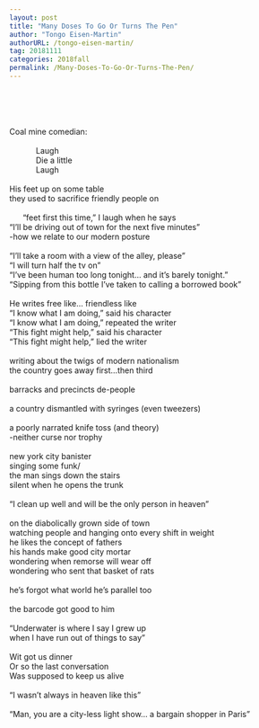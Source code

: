 ```yaml
---
layout: post
title: "Many Doses To Go Or Turns The Pen"
author: "Tongo Eisen-Martin"
authorURL: /tongo-eisen-martin/
tag: 20181111
categories: 2018fall
permalink: /Many-Doses-To-Go-Or-Turns-The-Pen/
---
```


<br><br>
<br><br>
Coal mine comedian:
<br>
<br>
&nbsp;&nbsp;&nbsp;&nbsp;&nbsp;&nbsp;&nbsp;&nbsp;&nbsp;&nbsp;&nbsp;&nbsp;Laugh
<br>
&nbsp;&nbsp;&nbsp;&nbsp;&nbsp;&nbsp;&nbsp;&nbsp;&nbsp;&nbsp;&nbsp;&nbsp;Die a little
<br>
&nbsp;&nbsp;&nbsp;&nbsp;&nbsp;&nbsp;&nbsp;&nbsp;&nbsp;&nbsp;&nbsp;&nbsp;Laugh
<br>
<br>
His feet up on some table
<br>
they used to sacrifice friendly people on
<br>
<br>
&nbsp;&nbsp;&nbsp;&nbsp;&nbsp;&nbsp;“feet first this time,” I laugh when he says
<br>
“I’ll be driving out of town for the next five minutes”
<br>
-how we relate to our modern posture
<br>
<br>
“I’ll take a room with a view of the alley, please”
<br>
“I will turn half the tv on”
<br>
“I’ve been human too long tonight… and it’s barely tonight.”
<br>
“Sipping from this bottle I’ve taken to calling a borrowed book”
<br>
<br>
He writes free like… friendless like
<br>
“I know what I am doing,” said his character
<br>
“I know what I am doing,” repeated the writer
<br>
“This fight might help,” said his character
<br>
“This fight might help,” lied the writer
<br>
<br>
writing about the twigs of modern nationalism
<br>
the country goes away first…then third
<br>
<br>
barracks and precincts de-people
<br>
<br>
a country dismantled with syringes (even tweezers)
<br>
<br>
a poorly narrated knife toss (and theory)
<br>
-neither curse nor trophy
<br>
<br>
new york city banister
<br>
singing some funk/
<br>
the man sings down the stairs
<br>
silent when he opens the trunk
<br>
<br>
“I clean up well and will be the only person in heaven”
<br>
<br>
on the diabolically grown side of town
<br>
watching people and hanging onto every shift in weight
<br>
he likes the concept of fathers
<br>
his hands make good city mortar
<br>
wondering when remorse will wear off
<br>
wondering who sent that basket of rats
<br>
<br>
he’s forgot what world he’s parallel too
<br>
<br>
the barcode got good to him
<br>
<br>
“Underwater is where I say I grew up
<br>
when I have run out of things to say”
<br>
<br>
Wit got us dinner
<br>
Or so the last conversation
<br>
Was supposed to keep us alive
<br>
<br>
“I wasn’t always in heaven like this”
<br>
<br>
“Man, you are a city-less light show… a bargain shopper in Paris”
<br>
<br>
